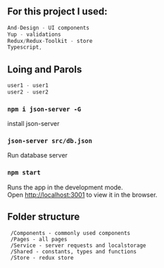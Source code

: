 ## For this project I used:
```c
And-Design - UI components
Yup - validations
Redux/Redux-Toolkit - store
Typescript,
```

## Loing and Parols
```c
user1 - user1
user2 - user2
```

### `npm i json-server -G`
install json-server

### `json-server src/db.json`
Run database server

### `npm start`

Runs the app in the development mode.\
Open [http://localhost:3001](http://localhost:3001) to view it in the browser.

## Folder structure
```
 /Components - commonly used components
 /Pages - all pages
 /Service - server requests and localstorage
 /Shared - constants, types and functions
 /Store - redux store
 ```

